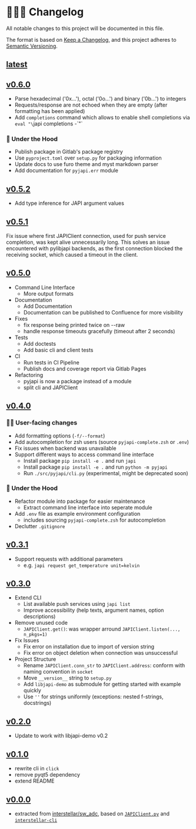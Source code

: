 # 👨🏼‍🚀 Changelog

All notable changes to this project will be documented in this file.

The format is based on [Keep a Changelog](https://keepachangelog.com/en/1.0.0/),
and this project adheres to [Semantic Versioning](https://semver.org/spec/v2.0.0.html).

## [latest]

## [v0.6.0]

- Parse hexadecimal ('0x...'), octal ('0o...') and binary ('0b...') to integers
- Requests/response are not echoed when they are empty (after formatting has been applied)
- Add `completions` command which allows to enable shell completions via `eval "\`japi completions -\`"`

### 🔩 Under the Hood

- Publish package in Gitlab's package registry
- Use `pyproject.toml` over `setup.py` for packaging information
- Update docs to use furo theme and myst markdown parser
- Add documentation for `pyjapi.err` module

## [v0.5.2]

- Add type inference for JAPI argument values

## [v0.5.1]

Fix issue where first JAPIClient connection, used for push service completion, was kept alive unnecessarily long. This solves an issue encountered with pylibjapi backends, as the first connection blocked the receiving socket, which caused a timeout in the client.

## [v0.5.0]

- Command Line Interface
    - More output formats
- Documentation
    - Add Documentation
    - Documentation can be published to Confluence for more visibility
- Fixes
    - fix response being printed twice on --raw
    - handle response timeouts gracefully (timeout after 2 seconds)
- Tests
    - Add doctests
    - Add basic cli and client tests
- CI
    - Run tests in CI Pipeline
    - Publish docs and coverage report via Gitlab Pages
- Refactoring
    - pyjapi is now a package instead of a module
    - split cli and JAPIClient

## [v0.4.0]

### 👨‍💻 User-facing changes

- Add formatting options (`-f/--format`)
- Add autocompletion for zsh users (source `pyjapi-complete.zsh` or `.env`)
- Fix issues when backend was unavailable
- Support different ways to access command line interface
    - Install package `pip install -e .` and run `japi`
    - Install package `pip install -e .` and run `python -m pyjapi`
    - Run `./src/pyjapi/cli.py` (experimental, might be deprecated soon)

### 🔩 Under the Hood

- Refactor module into package for easier maintenance
    - Extract command line interface into seperate module
- Add `.env` file as example environment configuration
    - includes sourcing `pyjapi-complete.zsh` for autocompletion
- Declutter `.gitignore`

## [v0.3.1]

- Support requests with additional parameters
    - e.g. `japi request get_temperature unit=kelvin`

## [v0.3.0]

- Extend CLI
    - List available push services using `japi list`
    - Improve accessibility (help texts, argument names, option descriptions)
- Remove unused code
    - `JAPIClient.get()`: was wrapper arround `JAPIClient.listen(..., n_pkgs=1)`
- Fix Issues
    - Fix error on installation due to import of version string
    - Fix error on object deletion when connection was unsuccessful
- Project Structure
    - Rename `JAPIClient.conn_str` to `JAPIClient.address`: conform with naming convention in `socket`
    - Move `__version__` string to `setup.py`
    - Add `libjapi-demo` as submodule for getting started with example quickly
    - Use `''` for strings uniformly (exceptions: nested f-strings, docstrings)

## [v0.2.0]

- Update to work with libjapi-demo v0.2

## [v0.1.0]

- rewrite cli in `click`
- remove pyqt5 dependency
- extend README

## [v0.0.0]

- extracted from [interstellar/sw_adc](https://git01.iis.fhg.de/abt-hfs/interstellar/sw_adc), based on [`JAPIClient.py`](https://git01.iis.fhg.de/abt-hfs/interstellar/gui_adc/-/blob/b281c0925600d76839bb11a63ef23a7433734467/gui/JAPIClient.py) and [`interstellar-cli`](https://git01.iis.fhg.de/abt-hfs/interstellar/sw_adc/-/blob/d5abdf3d22a65bee2e01c37e8bc4376278550f00/cli/interstellar-cli)

[latest]: https://git01.iis.fhg.de/ks-ip-lib/software/pyjapi/-/compare/v0.6.0...main
[v0.6.0]: https://git01.iis.fhg.de/ks-ip-lib/software/pyjapi/-/compare/v0.5.2...v0.6.0
[v0.5.2]: https://git01.iis.fhg.de/ks-ip-lib/software/pyjapi/-/compare/v0.5.1...v0.5.2
[v0.5.1]: https://git01.iis.fhg.de/ks-ip-lib/software/pyjapi/-/compare/v0.5.0...v0.5.1
[v0.5.0]: https://git01.iis.fhg.de/ks-ip-lib/software/pyjapi/-/compare/v0.4.0...v0.5.0
[v0.4.0]: https://git01.iis.fhg.de/ks-ip-lib/software/pyjapi/-/compare/v0.3.1...v0.4.0
[v0.3.1]: https://git01.iis.fhg.de/ks-ip-lib/software/pyjapi/-/compare/v0.3.0...v0.3.1
[v0.3.0]: https://git01.iis.fhg.de/ks-ip-lib/software/pyjapi/-/compare/v0.2.0...v0.3.0
[v0.2.0]: https://git01.iis.fhg.de/ks-ip-lib/software/pyjapi/-/compare/v0.1.0...v0.2.0
[v0.1.0]: https://git01.iis.fhg.de/ks-ip-lib/software/pyjapi/-/compare/v0.0.0...v0.1.0
[v0.0.0]: https://git01.iis.fhg.de/ks-ip-lib/software/pyjapi/-/commit/9f53a926f5de23d8d1710c8bb896c5f3eb12bcfb

